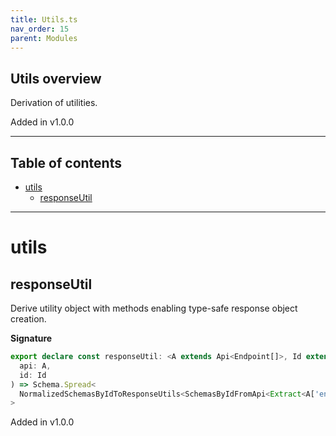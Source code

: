 ```yaml
---
title: Utils.ts
nav_order: 15
parent: Modules
---
```


## Utils overview

Derivation of utilities.

Added in v1.0.0

---

<h2 class="text-delta">Table of contents</h2>

- [utils](#utils)
  - [responseUtil](#responseutil)

---

# utils

## responseUtil

Derive utility object with methods enabling type-safe response object creation.

**Signature**

```ts
export declare const responseUtil: <A extends Api<Endpoint[]>, Id extends A['endpoints'][number]['id']>(
  api: A,
  id: Id
) => Schema.Spread<
  NormalizedSchemasByIdToResponseUtils<SchemasByIdFromApi<Extract<A['endpoints'][number], { id: Id }>>>
>
```

Added in v1.0.0
